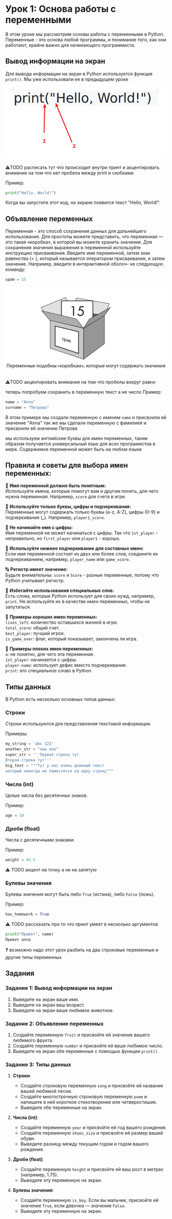 # Урок 1: Основа работы с переменными

В этом уроке мы рассмотрим основы работы с переменными в Python. Переменные - это основа любой программы, и понимание того, как они работают, крайне важно для начинающего программиста.

## Вывод информации на экран

Для вывода информации на экран в Python используется функция `print()`.
Мы уже использовали ее в предыдущем уроке
![рисунок1](images/u1_img0.png)

:warning:TODO расписать тут что происходит внутри принт и акцентировать внимание на том что нет пробела между print и скобками

Пример:
```python
print("Hello, World!")
```
Когда вы запустите этот код, на экране появится текст "Hello, World!".

## Объявление переменных

Переменная - это способ сохранения данных для дальнейшего использования. 
Для простоты можете представить, что переменная — это такая
«коробка», в которой вы можете хранить значения. 
Для сохранения значения выражения в переменной используйте инструкцию присваивания. 
Введите имя переменной, затем знак равенства (= ), который называется оператором
присваивания, и затем значение. Например, введите в интерактивной оболоч-
ке следующую команду:
```python
spam = 15

```
![рисунок1](images/u1_img1.png)

:warning:TODO акцентировать внимание на том что пробелы вокруг равно

теперь попробуем сохранить в переменную текст а не число
Пример:
```python
name = "Anna"
surname = "Петрова"
```
В этом примере мы создали переменную с именем `name` и присвоили ей значение "Anna"
так же мы сделали переменную  с фамилией и присвоили ей значение Петрова

мы используем английские буквы для имен переменных, таким образом получается универсальный язык для всех програмистов в мире.
Содержимое переменной может быть на любом языке

## Правила и советы для выбора имен переменных:

📛 **Имя переменной должно быть понятным:**  
Используйте имена, которые помогут вам и другим понять, для чего нужна переменная. Например, `score` для счета в игре.  

🔡 **Используйте только буквы, цифры и подчеркивания:**  
Переменные могут содержать только буквы (a-z, A-Z), цифры (0-9) и подчеркивания (_). Например, `player1_score`.  

🚫 **Не начинайте имя с цифры:**  
Имя переменной не может начинаться с цифры. Так что `1st_player` - неправильно, но `first_player` или `player1` - хорошо.  

🐫 **Используйте нижнее подчеркивание для составных имен:**  
Если имя переменной состоит из двух или более слов, соедините их подчеркиванием, например, `player_name` или `game_score`.  

🔠 **Регистр имеет значение:**  
Будьте внимательны: `score` и `Score` - разные переменные, потому что Python учитывает регистр.  

🚷 **Избегайте использования специальных слов:**  
Есть слова, которые Python использует для своих нужд, например, `print`. Не используйте их в качестве имен переменных, чтобы не запутаться.  

🎉 **Примеры хороших имен переменных:**  
`lives_left`: количество оставшихся жизней в игре.  
`total_score`: общий счет.  
`best_player`: лучший игрок.  
`is_game_over`: флаг, который показывает, закончена ли игра.  

🚨 **Примеры плохих имен переменных:**  
`a`: не понятно, для чего эта переменная.  
`1st_player`: начинается с цифры.  
`player-name`: использует дефис вместо подчеркивания.  
`print`: это специальное слово в Python.  

## Типы данных

В Python есть несколько основных типов данных:

### Строки

Строки используются для представления текстовой информации. 

Примеры:
```python
my_string = 'abc 123'
another_str = "new one"
super_str = '''Первая строка тут
Вторая строка тут'''
big_text = """Тут у нас очень длинный текст
который никогда не поместится на одну строку"""
```

### Числа (int)

Целые числа без десятичных знаков. 

Пример:
```python
age = 10
```

### Дроби (float)

Числа с десятичными знаками. 

Пример:
```python
weight = 45.5
```
:warning: TODO акцент на точку а не на запятую

### Булевы значения

Булевы значения могут быть либо `True` (истина), либо `False` (ложь). 

Пример:
```python
has_homework = True
```

:warning: TODO рассказать про то что принт умеет в несколько аргументов
```python
print("Привет", name)
Привет anna

```
:question:
возможно надо этот урок разбить на два
строковые переменные и другие типы переменных
## Задания

### Задание 1: Вывод информации на экран

1. Выведите на экран ваше имя.
2. Выведите на экран ваш возраст.
3. Выведите на экран ваше любимое животное.

### Задание 2: Объявление переменных

1. Создайте переменную `fruit` и присвойте ей значение вашего любимого фрукта.
2. Создайте переменную `number` и присвойте ей ваше любимое число.
3. Выведите на экран обе переменные с помощью функции `print()`.

### Задание 3: Типы данных

1. **Строки**:
   - Создайте строковую переменную `song` и присвойте ей название вашей любимой песни.
   - Создайте многострочную строковую переменную `poem` и напишите в ней короткое стихотворение или четверостишие.
   - Выведите обе переменные на экран.

2. **Числа (int)**:
   - Создайте переменную `year` и присвойте ей год вашего рождения.
   - Создайте переменную `shoes_size` и присвойте ей размер вашей обуви.
   - Выведите разницу между текущим годом и годом вашего рождения.

3. **Дроби (float)**:
   - Создайте переменную `height` и присвойте ей ваш рост в метрах (например, 1.75).
   - Выведите эту переменную на экран.

4. **Булевы значения**:
   - Создайте переменную `is_boy`. Если вы мальчик, присвойте ей значение `True`, если девочка — значение `False`.
   - Выведите эту переменную на экран.
